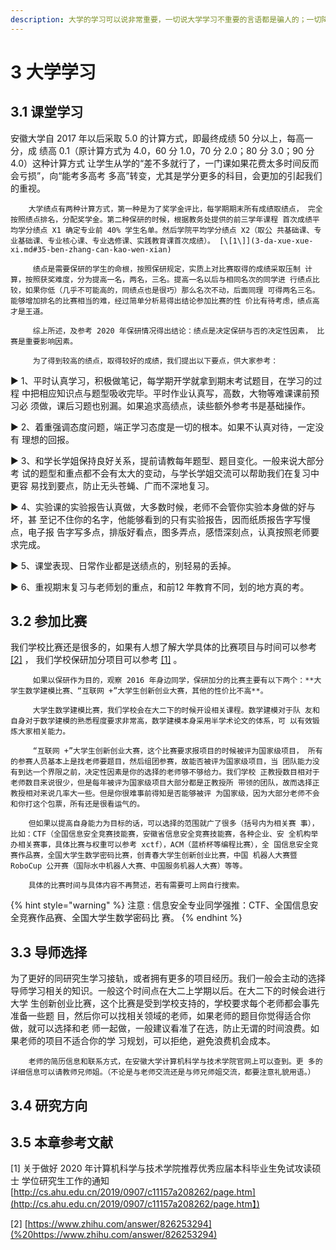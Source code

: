 ```yaml
---
description: 大学的学习可以说非常重要，一切说大学学习不重要的言语都是骗人的；一切降低大学学习重要性的言语都可以视为居心叵测的。大学绩点是大学学习的真子集。
---
```


# 3 大学学习

## 3.1 课堂学习

安徽大学自 2017 年以后采取 5.0 的计算方式，即最终成绩 50 分以上，每高一分，成 绩高 0.1（原计算方式为 4.0，60 分 1.0，70 分 2.0；80 分 3.0；90 分 4.0）这种计算方式 让学生从学的“差不多就行了，一门课如果花费太多时间反而会亏损”，向“能考多高考 多高”转变，尤其是学分更多的科目，会更加的引起我们的重视。 

        大学绩点有两种计算方式，第一种是为了奖学金评比，每学期期末所有成绩取绩点， 完全按照绩点排名，分配奖学金。第二种保研的时候，根据教务处提供的前三学年课程 首次成绩平均学分绩点 X1 确定专业前 40% 学生名单。然后学院平均学分绩点 X2（取公 共基础课、专业基础课、专业核心课、专业选修课、实践教育课首次成绩）。 [\[1\]](3-da-xue-xue-xi.md#35-ben-zhang-can-kao-wen-xian) 

         绩点是需要保研的学生的命根，按照保研规定，实质上对比赛取得的成绩采取压制 计算，按照获奖难度，分为提高一名，两名，三名。提高一名以后与相同名次的同学进 行绩点比较，如果你低（几乎不可能高的，同绩点也是很巧）那么名次不动，后面同理 可得两名三名。能够增加排名的比赛相当的难，经过简单分析易得出结论参加比赛的性 价比有待考虑，绩点高才是王道。 

         综上所述，及参考 2020 年保研情况得出结论：绩点是决定保研与否的决定性因素， 比赛是重要影响因素。 

         为了得到较高的绩点，取得较好的成绩，我们提出以下要点，供大家参考： 

▶ 1、平时认真学习，积极做笔记，每学期开学就拿到期末考试题目，在学习的过程 中把相应知识点与题型吸收完毕。平时作业认真写，高数，大物等难课课前预习必 须做，课后习题也别漏。如果追求高绩点，读些额外参考书是基础操作。 

▶ 2、着重强调态度问题，端正学习态度是一切的根本。如果不认真对待，一定没有 理想的回报。 

▶ 3、和学长学姐保持良好关系，提前请教每年题型、题目变化。一般来说大部分考 试的题型和重点都不会有太大的变动，与学长学姐交流可以帮助我们在复习中更容 易找到要点，防止无头苍蝇、广而不深地复习。 

▶ 4、实验课的实验报告认真做，大多数时候，老师不会管你实验本身做的好与坏，甚 至记不住你的名字，他能够看到的只有实验报告，因而纸质报告字写慢点，电子报 告字写多点，排版好看点，图多弄点，感悟深刻点，认真按照老师要求完成。 

▶ 5、课堂表现、日常作业都是送绩点的，别轻易的丢掉。 

▶ 6、重视期末复习与老师划的重点，和前12 年教育不同，划的地方真的考。

## 3.2 参加比赛



我们学校比赛还是很多的，如果有人想了解大学具体的比赛项目与时间可以参考 [\[2\]](3-da-xue-xue-xi.md#35-ben-zhang-can-kao-wen-xian) ， 我们学校保研加分项目可以参考 [\[1\]](3-da-xue-xue-xi.md#35-ben-zhang-can-kao-wen-xian) 。 

         如果以保研作为目的，观察 2016 年身边同学，保研加分的比赛主要有以下两个：**大 学生数学建模比赛、“互联网 +”大学生创新创业大赛，其他的性价比不高**。 

         大学生数学建模比赛，我们学校会在大二下的时候开设相关课程。数学建模对于队 友和自身对于数学建模的熟悉程度要求非常高，数学建模本身采用半学术论文的体系，可 以有效锻炼大家相关能力。

         “互联网 +”大学生创新创业大赛，这个比赛要求报项目的时候被评为国家级项目， 所有的参赛人员基本上是找老师要题目，然后组团参赛，故能否被评为国家级项目，当 团队能力没有到达一个界限之前，决定性因素是你的选择的老师够不够给力。我们学校 正教授数目相对于老师数目来说很少，但是每年被评为国家级项目大部分都是正教授所 带领的团队，故而选择正教授相对来说几率大一些。但是你很难事前得知是否能够被评 为国家级，因为大部分老师不会和你打这个包票，所有还是很看运气的。 

        但如果以提高自身能力为目标的话，可以选择的范围就广了很多（括号内为相关赛 事），比如：CTF（全国信息安全竞赛技能赛，安徽省信息安全竞赛技能赛，各种企业、安 全机构举办相关赛事，具体比赛与权重可以参考 xctf），ACM（蓝桥杯等编程比赛），全 国信息安全竞赛作品赛，全国大学生数学密码比赛，创青春大学生创新创业比赛，中国 机器人大赛暨 RoboCup 公开赛（国际水中机器人大赛、中国服务机器人大赛）等等。

        具体的比赛时间与具体内容不再赘述，若有需要可上网自行搜索。  

{% hint style="warning" %}
注意 : 信息安全专业同学强推：CTF、全国信息安全竞赛作品赛、全国大学生数学密码比 赛。
{% endhint %}

## 3.3 导师选择

为了更好的同研究生学习接轨，或者拥有更多的项目经历。我们一般会主动的选择 导师学习相关的知识。一般这个时间点在大二上学期以后。在大二下的时候会进行大学 生创新创业比赛，这个比赛是受到学校支持的，学校要求每个老师都会事先准备一些题 目，然后你可以找相关领域的老师，如果老师的题目你觉得适合你做，就可以选择和老 师一起做，一般建议看准了在选，防止无谓的时间浪费。如果老师的项目不适合你的学 习规划，可以拒绝，避免浪费机会成本。

        老师的简历信息和联系方式，在安徽大学计算机科学与技术学院官网上可以查到。更 多的详细信息可以请教师兄师姐。（不论是与老师交流还是与师兄师姐交流，都要注意礼貌用语。）

## 3.4 研究方向



## 3.5 本章参考文献

\[1\] 关于做好 2020 年计算机科学与技术学院推荐优秀应届本科毕业生免试攻读硕士 学位研究生工作的通知[http://cs.ahu.edu.cn/2019/0907/c11157a208262/page.htm](http://cs.ahu.edu.cn/2019/0907/c11157a208262/page.htm】) 

\[2\] [https://www.zhihu.com/answer/826253294](%20https://www.zhihu.com/answer/826253294)







